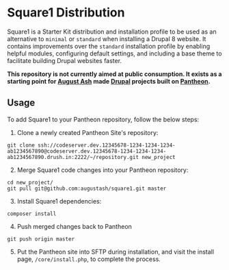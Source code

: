 # Square1 Distribution

Square1 is a Starter Kit distribution and installation profile to be used as an alternative to `minimal` or `standard` when installing a Drupal 8 website. It contains improvements over the `standard` installation profile by enabling helpful modules, configuring default settings, and including a base theme to facilitate building Drupal websites faster.

**This repository is not currently aimed at public consumption. It exists as a starting point for [August Ash](https://www.augustash.com/) made [Drupal](https://www.drupal.org/) projects built on [Pantheon](https://pantheon.io/).**

## Usage

To add Square1 to your Pantheon repository, follow the below steps:

1) Clone a newly created Pantheon Site's repository:

```
git clone ssh://codeserver.dev.12345678-1234-1234-1234-ab1234567890@codeserver.dev.12345678-1234-1234-1234-ab1234567890.drush.in:2222/~/repository.git new_project
```

2) Merge Square1 code changes into your Pantheon repository:

```
cd new_project/
git pull git@github.com:augustash/square1.git master
```

3) Install Square1 dependencies:

```
composer install
```

4) Push merged changes back to Pantheon

```
git push origin master
```

5) Put the Pantheon site into SFTP during installation, and visit the install page, `/core/install.php`, to complete the process.
